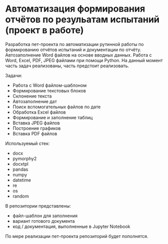 # Автоматизация формирования отчётов по резульатам испытаний (проект в работе) 

Разработка пет-проекта по автоматизации рутинной работы по формированию отчётов испытаний и документации по отчёту. 
Автозаполнение Word файлов на основе вводных данных.
Работа с Word, Excel, PDF, JPEG файлами при помощи Python.
На данный момент часть задач реализованы, часть предстоит реализовать.

Задачи:

- Работа с Word файлом-шаблоном
- Формирование текстовых блоков
- Склонение текста 
- Автозаполнение дат
- Поиск вспомогательных файлов по дате
- Обработка Excel файлов
- Формирование и заполнение таблиц
- Вставка JPEG файлов
- Построение графиков
- Вставка PDF файлов


Используемый стек:

- docx
- pymorphy2
- docxtpl 
- pandas
- numpy 
- datetime
- re
- os
- random

В репозитории представлены: 

- файл-шаблон для заполнения
- вариант готового документа
- код / документация, выполненные в Jupyter Notebook

По мере реализации пет-проекта репозиторий будет пополнятся.

